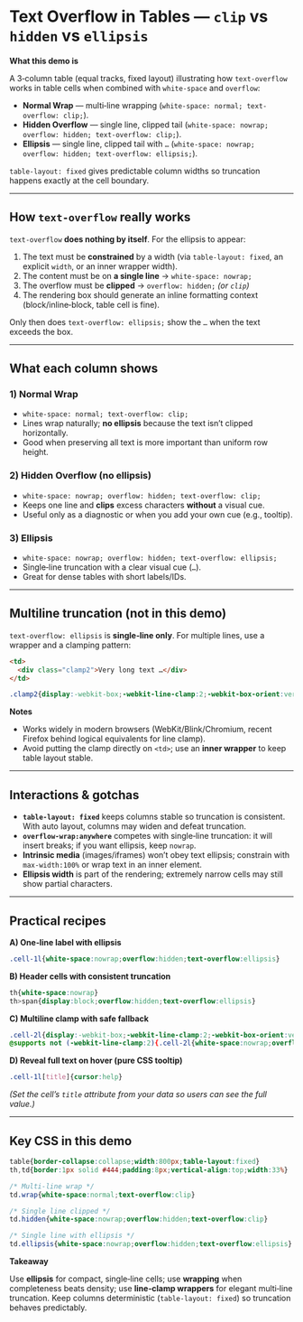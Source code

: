 # Text Overflow in Tables — `clip` vs `hidden` vs `ellipsis`

**What this demo is**

A 3‑column table (equal tracks, fixed layout) illustrating how `text-overflow` works in table cells when combined with `white-space` and `overflow`:

* **Normal Wrap** — multi‑line wrapping (`white-space: normal; text-overflow: clip;`).
* **Hidden Overflow** — single line, clipped tail (`white-space: nowrap; overflow: hidden; text-overflow: clip;`).
* **Ellipsis** — single line, clipped tail with `…` (`white-space: nowrap; overflow: hidden; text-overflow: ellipsis;`).

`table-layout: fixed` gives predictable column widths so truncation happens exactly at the cell boundary.

---

## How `text-overflow` really works

`text-overflow` **does nothing by itself**. For the ellipsis to appear:

1. The text must be **constrained** by a width (via `table-layout: fixed`, an explicit `width`, or an inner wrapper width).
2. The content must be on **a single line** → `white-space: nowrap;`
3. The overflow must be **clipped** → `overflow: hidden;` *(or `clip`)*
4. The rendering box should generate an inline formatting context (block/inline‑block, table cell is fine).

Only then does `text-overflow: ellipsis;` show the `…` when the text exceeds the box.

---

## What each column shows

### 1) Normal Wrap

* `white-space: normal; text-overflow: clip;`
* Lines wrap naturally; **no ellipsis** because the text isn’t clipped horizontally.
* Good when preserving all text is more important than uniform row height.

### 2) Hidden Overflow (no ellipsis)

* `white-space: nowrap; overflow: hidden; text-overflow: clip;`
* Keeps one line and **clips** excess characters **without** a visual cue.
* Useful only as a diagnostic or when you add your own cue (e.g., tooltip).

### 3) Ellipsis

* `white-space: nowrap; overflow: hidden; text-overflow: ellipsis;`
* Single‑line truncation with a clear visual cue (`…`).
* Great for dense tables with short labels/IDs.

---

## Multiline truncation (not in this demo)

`text-overflow: ellipsis` is **single‑line only**. For multiple lines, use a wrapper and a clamping pattern:

```html
<td>
  <div class="clamp2">Very long text …</div>
</td>
```

```css
.clamp2{display:-webkit-box;-webkit-line-clamp:2;-webkit-box-orient:vertical;overflow:hidden}
```

**Notes**

* Works widely in modern browsers (WebKit/Blink/Chromium, recent Firefox behind logical equivalents for line clamp).
* Avoid putting the clamp directly on `<td>`; use an **inner wrapper** to keep table layout stable.

---

## Interactions & gotchas

* **`table-layout: fixed`** keeps columns stable so truncation is consistent. With auto layout, columns may widen and defeat truncation.
* **`overflow-wrap:anywhere`** competes with single‑line truncation: it will insert breaks; if you want ellipsis, keep `nowrap`.
* **Intrinsic media** (images/iframes) won’t obey text ellipsis; constrain with `max-width:100%` or wrap text in an inner element.
* **Ellipsis width** is part of the rendering; extremely narrow cells may still show partial characters.

---

## Practical recipes

**A) One‑line label with ellipsis**

```css
.cell-1l{white-space:nowrap;overflow:hidden;text-overflow:ellipsis}
```

**B) Header cells with consistent truncation**

```css
th{white-space:nowrap}
th>span{display:block;overflow:hidden;text-overflow:ellipsis}
```

**C) Multiline clamp with safe fallback**

```css
.cell-2l{display:-webkit-box;-webkit-line-clamp:2;-webkit-box-orient:vertical;overflow:hidden}
@supports not (-webkit-line-clamp:2){.cell-2l{white-space:nowrap;overflow:hidden;text-overflow:ellipsis}}
```

**D) Reveal full text on hover (pure CSS tooltip)**

```css
.cell-1l[title]{cursor:help}
```

*(Set the cell’s `title` attribute from your data so users can see the full value.)*

---

## Key CSS in this demo

```css
table{border-collapse:collapse;width:800px;table-layout:fixed}
th,td{border:1px solid #444;padding:8px;vertical-align:top;width:33%}

/* Multi-line wrap */
td.wrap{white-space:normal;text-overflow:clip}

/* Single line clipped */
td.hidden{white-space:nowrap;overflow:hidden;text-overflow:clip}

/* Single line with ellipsis */
td.ellipsis{white-space:nowrap;overflow:hidden;text-overflow:ellipsis}
```

**Takeaway**

Use **ellipsis** for compact, single‑line cells; use **wrapping** when completeness beats density; use **line‑clamp wrappers** for elegant multi‑line truncation. Keep columns deterministic (`table-layout: fixed`) so truncation behaves predictably.
